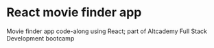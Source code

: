 # React movie finder app
Movie finder app code-along using React; part of Altcademy Full Stack Development bootcamp
